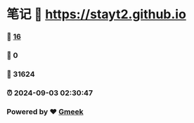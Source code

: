 # 笔记 :link: https://stayt2.github.io 
### :page_facing_up: [16](https://stayt2.github.io/tag.html) 
### :speech_balloon: 0 
### :hibiscus: 31624 
### :alarm_clock: 2024-09-03 02:30:47 
### Powered by :heart: [Gmeek](https://github.com/Meekdai/Gmeek)
